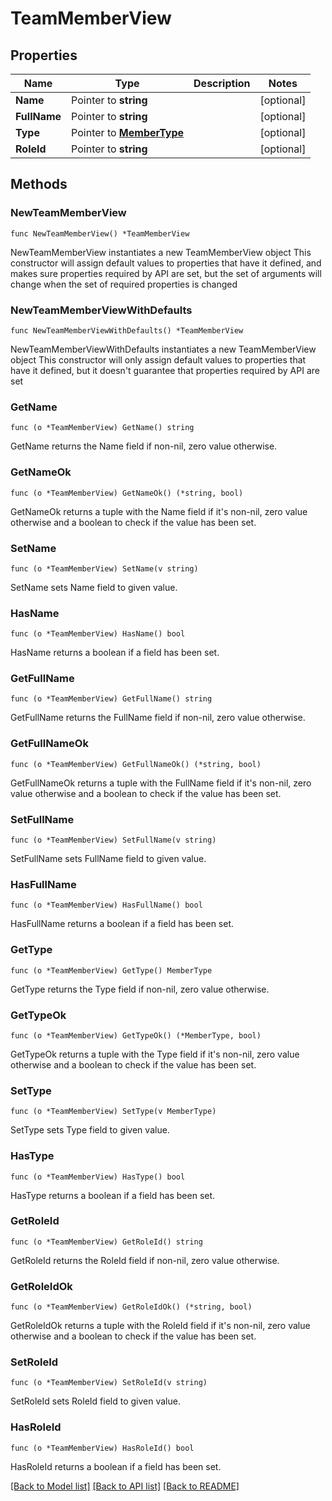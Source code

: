 # TeamMemberView

## Properties

Name | Type | Description | Notes
------------ | ------------- | ------------- | -------------
**Name** | Pointer to **string** |  | [optional] 
**FullName** | Pointer to **string** |  | [optional] 
**Type** | Pointer to [**MemberType**](MemberType.md) |  | [optional] 
**RoleId** | Pointer to **string** |  | [optional] 

## Methods

### NewTeamMemberView

`func NewTeamMemberView() *TeamMemberView`

NewTeamMemberView instantiates a new TeamMemberView object
This constructor will assign default values to properties that have it defined,
and makes sure properties required by API are set, but the set of arguments
will change when the set of required properties is changed

### NewTeamMemberViewWithDefaults

`func NewTeamMemberViewWithDefaults() *TeamMemberView`

NewTeamMemberViewWithDefaults instantiates a new TeamMemberView object
This constructor will only assign default values to properties that have it defined,
but it doesn't guarantee that properties required by API are set

### GetName

`func (o *TeamMemberView) GetName() string`

GetName returns the Name field if non-nil, zero value otherwise.

### GetNameOk

`func (o *TeamMemberView) GetNameOk() (*string, bool)`

GetNameOk returns a tuple with the Name field if it's non-nil, zero value otherwise
and a boolean to check if the value has been set.

### SetName

`func (o *TeamMemberView) SetName(v string)`

SetName sets Name field to given value.

### HasName

`func (o *TeamMemberView) HasName() bool`

HasName returns a boolean if a field has been set.

### GetFullName

`func (o *TeamMemberView) GetFullName() string`

GetFullName returns the FullName field if non-nil, zero value otherwise.

### GetFullNameOk

`func (o *TeamMemberView) GetFullNameOk() (*string, bool)`

GetFullNameOk returns a tuple with the FullName field if it's non-nil, zero value otherwise
and a boolean to check if the value has been set.

### SetFullName

`func (o *TeamMemberView) SetFullName(v string)`

SetFullName sets FullName field to given value.

### HasFullName

`func (o *TeamMemberView) HasFullName() bool`

HasFullName returns a boolean if a field has been set.

### GetType

`func (o *TeamMemberView) GetType() MemberType`

GetType returns the Type field if non-nil, zero value otherwise.

### GetTypeOk

`func (o *TeamMemberView) GetTypeOk() (*MemberType, bool)`

GetTypeOk returns a tuple with the Type field if it's non-nil, zero value otherwise
and a boolean to check if the value has been set.

### SetType

`func (o *TeamMemberView) SetType(v MemberType)`

SetType sets Type field to given value.

### HasType

`func (o *TeamMemberView) HasType() bool`

HasType returns a boolean if a field has been set.

### GetRoleId

`func (o *TeamMemberView) GetRoleId() string`

GetRoleId returns the RoleId field if non-nil, zero value otherwise.

### GetRoleIdOk

`func (o *TeamMemberView) GetRoleIdOk() (*string, bool)`

GetRoleIdOk returns a tuple with the RoleId field if it's non-nil, zero value otherwise
and a boolean to check if the value has been set.

### SetRoleId

`func (o *TeamMemberView) SetRoleId(v string)`

SetRoleId sets RoleId field to given value.

### HasRoleId

`func (o *TeamMemberView) HasRoleId() bool`

HasRoleId returns a boolean if a field has been set.


[[Back to Model list]](../README.md#documentation-for-models) [[Back to API list]](../README.md#documentation-for-api-endpoints) [[Back to README]](../README.md)


